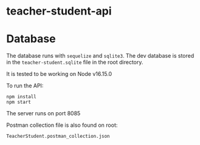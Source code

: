 # teacher-student-api
# Database
The database runs with `sequelize` and `sqlite3`. The dev database is stored in the `teacher-student.sqlite` file in the root directory. 

It is tested to be working on Node v16.15.0

To run the API:

```
npm install
npm start
```

The server runs on port 8085

Postman collection file is also found on root:

```
TeacherStudent.postman_collection.json
```
